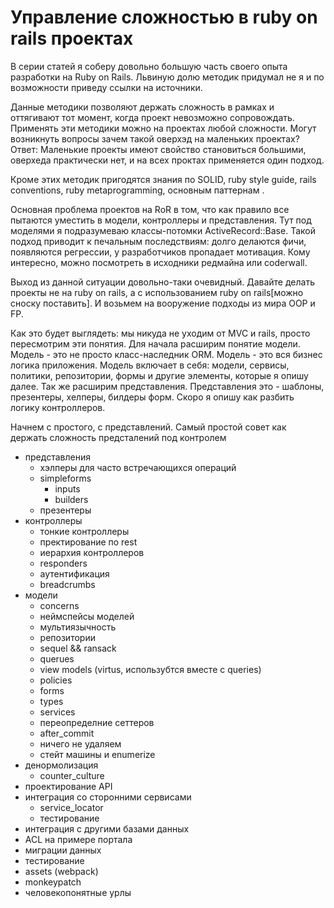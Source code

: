 # Управление сложностью в ruby on rails проектах

В серии статей я соберу довольно большую часть своего опыта разработки на Ruby on Rails. Львиную долю методик придумал не я и по возможности приведу ссылки на источники.

Данные методики позволяют держать сложность в рамках и оттягивают тот момент, когда проект невозможно сопровождать. Применять эти методики можно на проектах любой сложности. Могут возникнуть вопросы зачем такой оверхэд на маленьких проектах? Ответ: Маленькие проекты имеют свойство становиться большими, оверхеда практически нет, и на всех проктах применяется один подход.

Кроме этих методик пригодятся знания по SOLID, ruby style guide, rails conventions, ruby metaprogramming, основным паттернам .

Основная проблема проектов на RoR в том, что как правило все пытаются уместить в модели, контроллеры и представления. Тут под моделями я подразумеваю классы-потомки ActiveRecord::Base. Такой подход приводит к печальным последствиям: долго делаются фичи, появляются регрессии, у разработчиков пропадает мотивация. Кому интересно, можно посмотреть в исходники редмайна или coderwall.

Выход из данной ситуации довольно-таки очевидный. Давайте делать проекты не на ruby on rails, а с использованием ruby on rails[можно сноску поставить]. И возьмем на вооружение подходы из мира OOP и FP.

Как это будет выглядеть: мы никуда не уходим от MVC и rails, просто пересмотрим эти понятия. Для начала расширим понятие модели. Модель - это не просто класс-наследник ORM. Модель - это вся бизнес логика приложения. Модель включает в себя: модели, сервисы, политики, репозитории, формы и другие элементы, которые я опишу далее. Так же расширим представления. Представления это - шаблоны, презентеры, хелперы, билдеры форм. Скоро я опишу как разбить логику контроллеров.


Начнем с простого, с представлений.
Самый простой совет как держать сложность предсталений под контролем
 

* представления
  * хэлперы для часто встречающихся операций
  * simpleforms
    * inputs
    * builders
  * презентеры  
* контроллеры
  * тонкие контроллеры
  * пректирование по rest
  * иерархия контроллеров
  * responders
  * аутентификация
  * breadcrumbs
* модели
  * concerns
  * неймспейсы моделей
  * мультиязычность
  * репозитории
  * sequel && ransack
  * querues
  * view models (virtus, использубтся вместе с queries)
  * policies
  * forms
  * types
  * services
  * переопределние сеттеров
  * after_commit
  * ничего не удаляем
  * стейт машины и enumerize
* денормолизация
  * counter_culture
* проектирование API
* интеграция со сторонними сервисами
  * service_locator
  * тестирование
* интеграция с другими базами данных
* ACL на примере портала
* миграции данных
* тестирование
* assets (webpack)
* monkeypatch
* человекопонятные урлы

